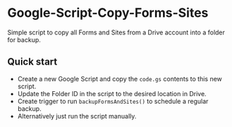 # Google-Script-Copy-Forms-Sites
Simple script to copy all Forms and Sites from a Drive account into a folder for backup.

## Quick start
- Create a new Google Script and copy the `code.gs` contents to this new script.
- Update the Folder ID in the script to the desired location in Drive.
- Create trigger to run `backupFormsAndSites()` to schedule a regular backup.
- Alternatively just run the script manually.

